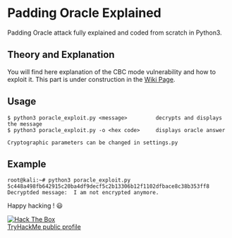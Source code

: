 # Padding Oracle Explained
Padding Oracle attack fully explained and coded from scratch in Python3.


## Theory and Explanation
You will find here explanation of the CBC mode vulnerability and how to exploit it. This part is under construction in the [Wiki Page](https://github.com/flast101/padding-oracle-attack-explained/wiki).


## Usage

~~~
$ python3 poracle_exploit.py <message>         decrypts and displays the message
$ python3 poracle_exploit.py -o <hex code>     displays oracle answer

Cryptographic parameters can be changed in settings.py
~~~

## Example

~~~
root@kali:~# python3 poracle_exploit.py 5c448a498fb642915c20ba4df9decf5c2b13306b12f1102dfbace8c38b353ff8
Decryptded message:  I am not encrypted anymore.
~~~


Happy hacking ! :smiley:

[<img src="http://www.hackthebox.eu/badge/image/249498" alt="Hack The Box">](https://www.hackthebox.eu/profile/249498)   
[TryHackMe public profile](https://tryhackme.com/p/D3rf)
